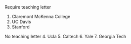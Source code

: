 Require teaching letter
1. Claremont McKenna College
2. UC Davis
3. Stanford

No teaching letter
4. Ucla
5. Caltech
6.  Yale
7. Georgia Tech
<!--stackedit_data:
eyJoaXN0b3J5IjpbODU2MzU0NjcsLTc4OTMwNjI1NiwxODE1MD
g4ODIzXX0=
-->